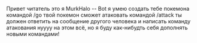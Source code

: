 Привет читатель это я MurkHalo -- Bot 
я умею создать тебе покемона командой /go 
твой покемон сможет атаковать командой /attack ты должен ответить на сообщение другого человека и написать команду атакования
нуууу на этом всё, но я буду как-нибудть себя дополнять новыми командами!
